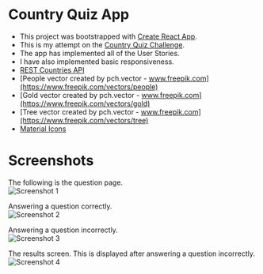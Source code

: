 
# Country Quiz App

* This project was bootstrapped with [Create React App](https://github.com/facebook/create-react-app).
* This is my attempt on the [Country Quiz Challenge](https://devchallenges.io/challenges/Bu3G2irnaXmfwQ8sZkw8). 
* The app has implemented all of the User Stories.
* I have also implemented basic responsiveness.
* [REST Countries API](https://restcountries.com/)
* [People vector created by pch.vector - www.freepik.com](https://www.freepik.com/vectors/people)
* [Gold vector created by pch.vector - www.freepik.com](https://www.freepik.com/vectors/gold)
* [Tree vector created by pch.vector - www.freepik.com](https://www.freepik.com/vectors/tree)
* [Material Icons](https://fonts.google.com/icons)

# Screenshots

The following is the question page.  
![Screenshot 1](https://drive.google.com/uc?id=1uA-LIq4DeAT9g8ad2-rsNXRrLqaNKkVu "Screenshot 1")

Answering a question correctly.  
![Screenshot 2](https://drive.google.com/uc?id=1GHaZnWIZFDQPiMmy7mpMQ133nn4dVa5- "Screenshot 2")

Answering a question incorrectly.  
![Screenshot 3](https://drive.google.com/uc?id=1AVBoFdZzRLO50F8XokvIzRd-TX4h1qez "Screenshot 3")

The results screen. This is displayed after answering a question incorrectly.  
![Screenshot 4](https://drive.google.com/uc?id=1Rp3cz3CPia0DClF8Fy-yEurzlXjHzYfw "Screenshot 4") 
